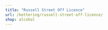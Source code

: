 ```yaml
---
title: "Russell Street Off Licence"
url: /kettering/russell-street-off-licence/
shop: alcohol
---
```

